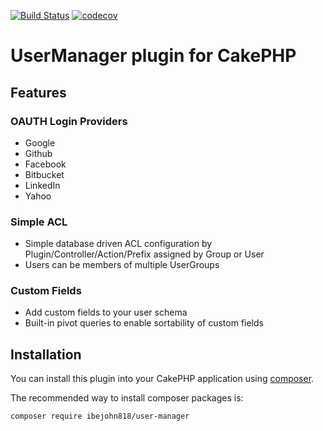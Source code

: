 [![Build Status](https://travis-ci.org/ibejohn818/UserManager.svg?branch=master)](https://travis-ci.org/ibejohn818/UserManager)
[![codecov](https://codecov.io/gh/ibejohn818/UserManager/branch/master/graph/badge.svg)](https://codecov.io/gh/ibejohn818/UserManager)

# UserManager plugin for CakePHP


## Features
### OAUTH Login Providers

* Google
* Github
* Facebook
* Bitbucket
* LinkedIn
* Yahoo 

### Simple ACL

* Simple database driven ACL configuration by Plugin/Controller/Action/Prefix assigned by Group or User
* Users can be members of multiple UserGroups

### Custom Fields

* Add custom fields to your user schema
* Built-in pivot queries to enable sortability of custom fields

## Installation

You can install this plugin into your CakePHP application using [composer](http://getcomposer.org).

The recommended way to install composer packages is:

```
composer require ibejohn818/user-manager
```

